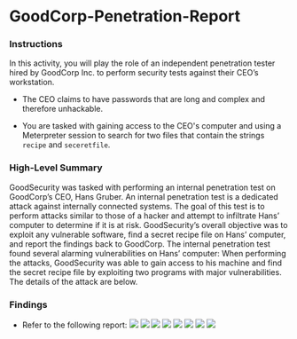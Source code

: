 # GoodCorp-Penetration-Report

### Instructions
In this activity, you will play the role of an independent penetration tester hired by GoodCorp Inc. to perform security tests against their CEO’s workstation.

- The CEO claims to have passwords that are long and complex and therefore unhackable.

- You are tasked with gaining access to the CEO's computer and using a Meterpreter session to search for two files that contain the strings `recipe` and `seceretfile`.

### High-Level Summary
GoodSecurity was tasked with performing an internal penetration test on GoodCorp’s CEO, Hans Gruber. An internal penetration test is a dedicated attack against internally connected systems. The goal of this test is to perform attacks similar to those of a hacker and attempt to infiltrate Hans’ computer to determine if it is at risk. GoodSecurity’s overall objective was to exploit any vulnerable software, find a secret recipe file on Hans’ computer, and report the findings back to GoodCorp.
The internal penetration test found several alarming vulnerabilities on Hans’ computer: When performing the attacks, GoodSecurity was able to gain access to his machine and find the secret recipe file by exploiting two programs with major vulnerabilities. The details of the attack are below.

### Findings
-  Refer to the following report:
![](https://github.com/ABliss523/GoodCorp-Penetration-Report/blob/main/Penetration%20Report/0001.jpg)
![](https://github.com/ABliss523/GoodCorp-Penetration-Report/blob/main/Penetration%20Report/0002.jpg)
![](https://github.com/ABliss523/GoodCorp-Penetration-Report/blob/main/Penetration%20Report/0003.jpg)
![](https://github.com/ABliss523/GoodCorp-Penetration-Report/blob/main/Penetration%20Report/0004.jpg)
![](https://github.com/ABliss523/GoodCorp-Penetration-Report/blob/main/Penetration%20Report/0005.jpg)
![](https://github.com/ABliss523/GoodCorp-Penetration-Report/blob/main/Penetration%20Report/0006.jpg)
![](https://github.com/ABliss523/GoodCorp-Penetration-Report/blob/main/Penetration%20Report/0007.jpg)
![](https://github.com/ABliss523/GoodCorp-Penetration-Report/blob/main/Penetration%20Report/0008.jpg)
